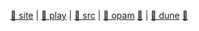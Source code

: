 [play]: https://ocaml.org/play
[site]: https://ocaml.org

[src/gh]: https://github.com/ocaml/ocaml.git "(LGPL-2.1) (Languages: OCaml 83.4%, C 10.9%, Shell 2.6%, Assembly 1.0%, Makefile 0.8%, M4 0.6%, Other 0.7%) The core OCaml system: compilers, runtime system, base libraries"

[opam.site]: https://opam.ocaml.org
[opam.src/gh]: https://github.com/ocaml/opam.git "(LGPL-2.1) (Languages: OCaml 90.3%, Shell 5.0%, C++ 1.4%, C 1.3%, M4 1.1%, Makefile 0.9%) opam is a source-based package manager. It supports multiple simultaneous compiler installations, flexible package constraints, and a Git-friendly development workflow."

[dune.site]: https://dune.build
[dune.src/gh]: https://github.com/ocaml/dune.git "(MIT) (Languages: OCaml 94.2%, PowerShell 3.2%, C 1.0%, Emacs Lisp 0.7%, Shell 0.3%, Nix 0.2%, Other 0.4%) A composable build system for OCaml."

[🐙 site][site] | [🦑 play][play] | [🐫 src][src/gh] | [🥫 opam][opam.site] [🐫][opam.src/gh] | [🦔 dune][dune.site] [🐫][dune.src/gh]
